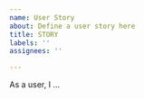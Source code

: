 ```yaml
---
name: User Story
about: Define a user story here
title: STORY
labels: ''
assignees: ''

---
```


As a user, I ...
